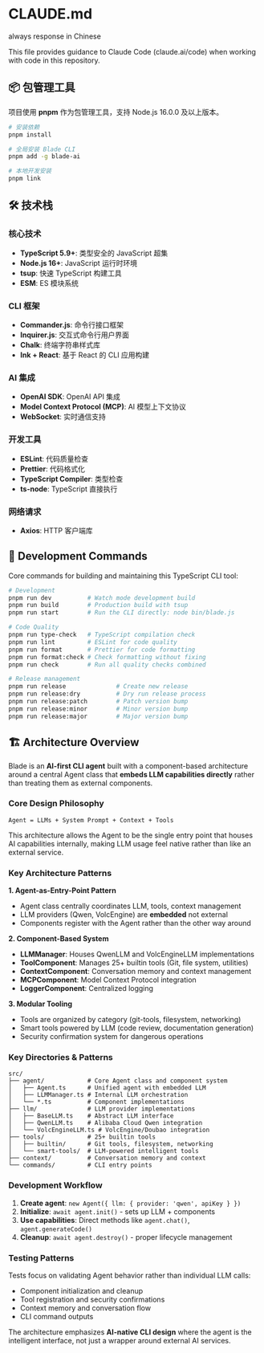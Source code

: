 # CLAUDE.md

always response in Chinese

This file provides guidance to Claude Code (claude.ai/code) when working with code in this repository.

## 📦 包管理工具

项目使用 **pnpm** 作为包管理工具，支持 Node.js 16.0.0 及以上版本。

```bash
# 安装依赖
pnpm install

# 全局安装 Blade CLI
pnpm add -g blade-ai

# 本地开发安装
pnpm link
```

## 🛠️ 技术栈

### 核心技术
- **TypeScript 5.9+**: 类型安全的 JavaScript 超集
- **Node.js 16+**: JavaScript 运行时环境
- **tsup**: 快速 TypeScript 构建工具
- **ESM**: ES 模块系统

### CLI 框架
- **Commander.js**: 命令行接口框架
- **Inquirer.js**: 交互式命令行用户界面
- **Chalk**: 终端字符串样式库
- **Ink + React**: 基于 React 的 CLI 应用构建

### AI 集成
- **OpenAI SDK**: OpenAI API 集成
- **Model Context Protocol (MCP)**: AI 模型上下文协议
- **WebSocket**: 实时通信支持

### 开发工具
- **ESLint**: 代码质量检查
- **Prettier**: 代码格式化
- **TypeScript Compiler**: 类型检查
- **ts-node**: TypeScript 直接执行

### 网络请求
- **Axios**: HTTP 客户端库

## 🔧 Development Commands

Core commands for building and maintaining this TypeScript CLI tool:

```bash
# Development
pnpm run dev          # Watch mode development build
pnpm run build        # Production build with tsup
pnpm run start        # Run the CLI directly: node bin/blade.js

# Code Quality
pnpm run type-check   # TypeScript compilation check
pnpm run lint         # ESLint for code quality
pnpm run format       # Prettier for code formatting
pnpm run format:check # Check formatting without fixing
pnpm run check        # Run all quality checks combined

# Release management
pnpm run release              # Create new release
pnpm run release:dry          # Dry run release process
pnpm run release:patch        # Patch version bump
pnpm run release:minor        # Minor version bump
pnpm run release:major        # Major version bump
```

## 🏗️ Architecture Overview

Blade is an **AI-first CLI agent** built with a component-based architecture around a central Agent class that **embeds LLM capabilities directly** rather than treating them as external components.

### Core Design Philosophy

```
Agent = LLMs + System Prompt + Context + Tools
```

This architecture allows the Agent to be the single entry point that houses AI capabilities internally, making LLM usage feel native rather than like an external service.

### Key Architecture Patterns

**1. Agent-as-Entry-Point Pattern**
- Agent class centrally coordinates LLM, tools, context management
- LLM providers (Qwen, VolcEngine) are **embedded** not external
- Components register with the Agent rather than the other way around

**2. Component-Based System**
- **LLMManager**: Houses QwenLLM and VolcEngineLLM implementations
- **ToolComponent**: Manages 25+ builtin tools (Git, file system, utilities)
- **ContextComponent**: Conversation memory and context management
- **MCPComponent**: Model Context Protocol integration
- **LoggerComponent**: Centralized logging

**3. Modular Tooling**
- Tools are organized by category (git-tools, filesystem, networking)
- Smart tools powered by LLM (code review, documentation generation)
- Security confirmation system for dangerous operations

### Key Directories & Patterns

```
src/
├── agent/            # Core Agent class and component system
│   ├── Agent.ts      # Unified agent with embedded LLM
│   ├── LLMManager.ts # Internal LLM orchestration
│   └── *.ts          # Component implementations
├── llm/              # LLM provider implementations
│   ├── BaseLLM.ts    # Abstract LLM interface
│   ├── QwenLLM.ts    # Alibaba Cloud Qwen integration
│   └── VolcEngineLLM.ts # VolcEngine/Doubao integration
├── tools/            # 25+ builtin tools
│   ├── builtin/      # Git tools, filesystem, networking
│   └── smart-tools/  # LLM-powered intelligent tools
├── context/          # Conversation memory and context
└── commands/         # CLI entry points
```

### Development Workflow

1. **Create agent**: `new Agent({ llm: { provider: 'qwen', apiKey } })`
2. **Initialize**: `await agent.init()` - sets up LLM + components
3. **Use capabilities**: Direct methods like `agent.chat()`, `agent.generateCode()`
4. **Cleanup**: `await agent.destroy()` - proper lifecycle management

### Testing Patterns

Tests focus on validating Agent behavior rather than individual LLM calls:
- Component initialization and cleanup
- Tool registration and security confirmations
- Context memory and conversation flow
- CLI command outputs

The architecture emphasizes **AI-native CLI design** where the agent is the intelligent interface, not just a wrapper around external AI services.